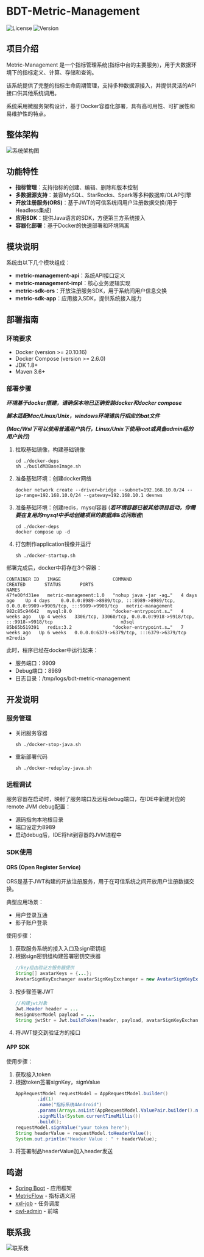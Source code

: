 # BDT-Metric-Management

![License](https://img.shields.io/badge/license-MIT-blue.svg)
![Version](https://img.shields.io/badge/version-0.0.1--SNAPSHOT-green.svg)

## 项目介绍

Metric-Management 是一个指标管理系统(指标中台的主要服务)，用于大数据环境下的指标定义、计算、存储和查询。

该系统提供了完整的指标生命周期管理，支持多种数据源接入，并提供灵活的API接口供其他系统调用。

系统采用微服务架构设计，基于Docker容器化部署，具有高可用性、可扩展性和易维护性的特点。

## 整体架构

![系统架构图](docs/pics/overall-architecture.png)

## 功能特性

- **指标管理**：支持指标的创建、编辑、删除和版本控制
- **多数据源支持**：兼容MySQL、StarRocks、Spark等多种数据库/OLAP引擎
- **开放注册服务(ORS)**：基于JWT的可信系统间用户注册数据交换(用于Headless集成)
- **应用SDK**：提供Java语言的SDK，方便第三方系统接入
- **容器化部署**：基于Docker的快速部署和环境隔离

## 模块说明

系统由以下几个模块组成：

- **metric-management-api**：系统API接口定义
- **metric-management-impl**：核心业务逻辑实现
- **metric-sdk-ors**：开放注册服务SDK，用于系统间用户信息交换
- **metric-sdk-app**：应用接入SDK，提供系统接入能力

## 部署指南

### 环境要求

- Docker (version >= 20.10.16)
- Docker Compose (version >= 2.6.0)
- JDK 1.8+
- Maven 3.6+

### 部署步骤

***环境基于docker搭建，请确保本地已正确安装docker和docker compose***

***脚本适配Mac/Linux/Unix，windows环境请执行相应的bat文件***

***(Mac/Wsl下可以使用普通用户执行，Linux/Unix下使用root或具备admin组的用户执行)***

1. 拉取基础镜像，构建基础镜像
   ```shell
   cd ./docker-deps
   sh ./buildM3BaseImage.sh
   ```

2. 准备基础环境：创建docker网络
   ```shell
   docker network create --driver=bridge --subnet=192.168.10.0/24 --ip-range=192.168.10.0/24 --gateway=192.168.10.1 devnws
   ```

3. 准备基础环境：创建redis，mysql容器
   (***若环境容器已被其他项目启动，你需要在复用的mysql中手动创建项目的数据库&访问账密***)
   ```shell
   cd ./docker-deps
   docker compose up -d
   ```

4. 打包制作application镜像并运行
   ```shell
   sh ./docker-startup.sh
   ```

部署完成后，docker中将存在3个容器：

```shell
CONTAINER ID   IMAGE                   COMMAND                  CREATED       STATUS       PORTS                                                                                  NAMES
47fe00fd31ee   metric-management:1.0   "nohup java -jar -ag…"   4 days ago    Up 4 days    0.0.0.0:8989->8989/tcp, :::8989->8989/tcp, 0.0.0.0:9909->9909/tcp, :::9909->9909/tcp   metric-management
982c85c94642   mysql:8.0               "docker-entrypoint.s…"   4 weeks ago   Up 4 weeks   3306/tcp, 33060/tcp, 0.0.0.0:9918->9918/tcp, :::9918->9918/tcp                         m3sql
85b65b519391   redis:3.2               "docker-entrypoint.s…"   7 weeks ago   Up 6 weeks   0.0.0.0:6379->6379/tcp, :::6379->6379/tcp                                              m2redis
```

此时，程序已经在docker中运行起来：
- 服务端口：9909
- Debug端口：8989
- 日志目录：/tmp/logs/bdt-metric-management

## 开发说明

### 服务管理

- 关闭服务容器
  ```shell
  sh ./docker-stop-java.sh
  ```

- 重新部署代码
  ```shell
  sh ./docker-redeploy-java.sh
  ```

### 远程调试

服务容器在启动时，映射了服务端口及远程debug端口，在IDE中新建对应的remote JVM debug配置：
- 源码指向本地根目录
- 端口设定为8989
- 启动debug后，IDE将hit到容器的JVM进程中

### SDK使用

#### ORS (Open Register Service)

ORS是基于JWT构建的开放注册服务，用于在可信系统之间开放用户注册数据交换。

典型应用场景：
- 用户登录互通
- 影子账户登录

使用步骤：
1. 获取服务系统的接入入口及sign密钥组
2. 根据sign密钥组构建签署密钥交换器
   ```java
   //key组由验证方服务器提供
   String[] avatarKeys = {...};
   AvatarSignKeyExchanger avatarSignKeyExchanger = new AvatarSignKeyExchanger(avatarKeys);
   ```
3. 按步骤签署JWT
   ```java
   //构建jwt对象
   Jwt.Header header = ...
   ResignUserModel payload = ...
   String jwtStr = Jwt.buildToken(header, payload, avatarSignKeyExchanger);
   ```
4. 将JWT提交到验证方的接口

#### APP SDK

使用步骤：
1. 获取接入token
2. 根据token签署signKey，signValue
   ```java
   AppRequestModel requestModel = AppRequestModel.builder()
           .id(1)
           .name("指标系统4Android")
           .params(Arrays.asList(AppRequestModel.ValuePair.builder().name("id").value(1).build()))
           .signMills(System.currentTimeMillis())
           .build();
   requestModel.signValue("your token here");
   String headerValue = requestModel.toHeaderValue();
   System.out.println("Header Value : " + headerValue);
   ```
3. 将签署制品headerValue加入header发送

## 鸣谢

- [Spring Boot](https://spring.io/projects/spring-boot) - 应用框架
- [MetricFlow](https://github.com/dbt-labs/metricflow) - 指标语义层
- [xxl-job](https://github.com/xuxueli/xxl-job/) - 任务调度
- [owl-admin](https://github.com/slowlyo/owl-admin) - 前端

## 联系我

![联系我](docs/pics/QR-Code.jpg)




